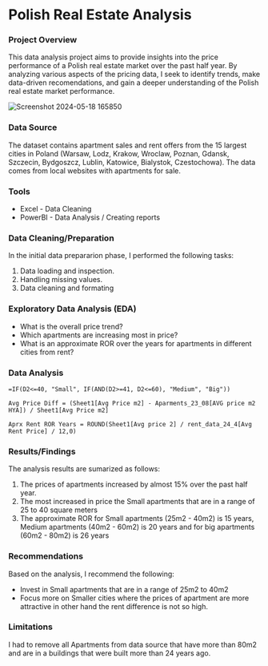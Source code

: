 # Polish Real Estate Analysis

### Project Overview

This data analysis project aims to provide insights into the price performance of a Polish real estate market over the past half year. By analyzing various aspects of the pricing data, I seek to identify trends, make data-driven recomendations, and gain a deeper understanding of the Polish real estate market performance. 


![Screenshot 2024-05-18 165850](https://github.com/DenysLebid/-Real-Estate-Dashboard/assets/159707774/4155aa1e-5d5c-45c5-800e-f75a37abb8bf)



### Data Source
The dataset contains apartment sales and rent offers from the 15 largest cities in Poland (Warsaw, Lodz, Krakow, Wroclaw, Poznan, Gdansk, Szczecin, Bydgoszcz, Lublin, Katowice, Bialystok, Czestochowa). The data comes from local websites with apartments for sale.

### Tools

- Excel - Data Cleaning 
- PowerBI - Data Analysis / Creating reports

### Data Cleaning/Preparation

In the initial data prepararion phase, I performed the following tasks:
1. Data loading and inspection.
2. Handling missing values.
3. Data cleaning and formating

### Exploratory Data Analysis (EDA)

- What is the overall price trend?
- Which apartments are increasing most in price?
- What is an approximate ROR over the years for apartments in different cities from rent?

  
### Data Analysis

```Excel
=IF(D2<=40, "Small", IF(AND(D2>=41, D2<=60), "Medium", "Big"))
```
```DAX
Avg Price Diff = (Sheet1[Avg Price m2] - Aparments_23_08[AVG price m2 HYA]) / Sheet1[Avg Price m2]
```
```DAX
Aprx Rent ROR Years = ROUND(Sheet1[Avg price 2] / rent_data_24_4[Avg Rent Price] / 12,0)
```

### Results/Findings

The analysis results are sumarized as follows:
1. The prices of apartments increased by almost 15% over the past half year.
2. The most increased in price the Small apartments that are in a range of 25 to 40 square meters
3. The approximate ROR for Small apartments (25m2 - 40m2) is 15 years, Medium apartments (40m2 - 60m2) is 20 years and for big apartments (60m2 - 80m2) is 26 years

### Recommendations

Based on the analysis, I recommend the following:
- Invest in Small apartments that are in a range of 25m2 to 40m2
- Focus more on Smaller cities where the prices of apartment are more attractive in other hand the rent difference is not so high.

### Limitations
I had to remove all Apartments from data source that have more than 80m2 and are in a buildings that were built more than 24 years ago.

